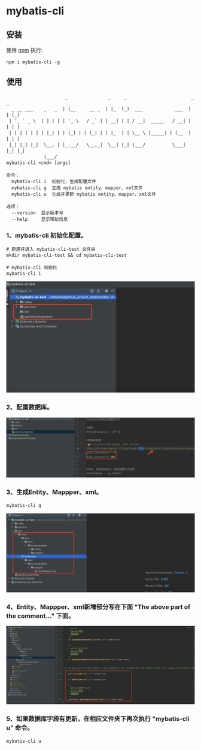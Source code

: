 # mybatis-cli

## 安装
使用 [npm](https://www.npmjs.com/) 执行:

```
npm i mybatis-cli -g
```

## 使用
```
                      _               _     _                        _   _
  _ __ ___    _   _  | |__     __ _  | |_  (_)  ___            ___  | | (_)
 | '_ ` _ \  | | | | | '_ \   / _` | | __| | | / __|  _____   / __| | | | |
 | | | | | | | |_| | | |_) | | (_| | | |_  | | \__ \ |_____| | (__  | | | |
 |_| |_| |_|  \__, | |_.__/   \__,_|  \__| |_| |___/          \___| |_| |_|
              |___/
mybatis-cli <cmd> [args]

命令：
  mybatis-cli i  初始化，生成配置文件
  mybatis-cli g  生成 mybatis entity、mapper、xml文件
  mybatis-cli u  生成并更新 mybatis entity、mapper、xml文件

选项：
  --version  显示版本号                                                   
  --help     显示帮助信息
```
### 1、mybatis-cli 初始化配置。

```
# 新建并进入 mybatis-cli-test 文件夹
mkdir mybatis-cli-test && cd mybatis-cli-test

# mybatis-cli 初始化
mybatis-cli i
```

![1-init](src/static/1-init.png)

### 2、配置数据库。

![1-init](src/static/2-init.png)

### 3、生成Entity、Mappper、xml。

```
mybatis-cli g
```

![1-init](src/static/3-init.png)

### 4、Entity、Mappper、xml新增部分写在下面 "The above part of the comment..." 下面。

![1-init](src/static/4-init.png)

### 5、如果数据库字段有更新，在相应文件夹下再次执行 "mybatis-cli u" 命令。
```
mybatis-cli u
```
